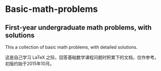 # Basic-math-problems
## First-year undergraduate math problems, with solutions

This a collection of basic math problems, with detailed solutions.

这是自己学习 LaTeX 之际，回答基础数学课程问题时积累下的文档，仅作参考。初版约始于2015年10月。

